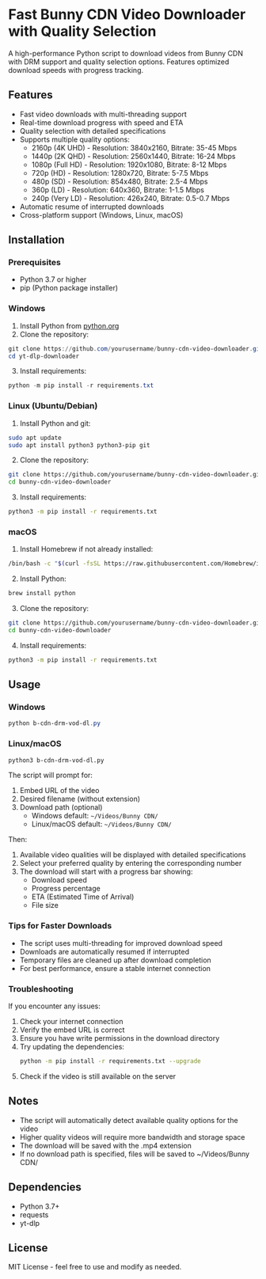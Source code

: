 # Fast Bunny CDN Video Downloader with Quality Selection

A high-performance Python script to download videos from Bunny CDN with DRM support and quality selection options. Features optimized download speeds with progress tracking.

## Features

- Fast video downloads with multi-threading support
- Real-time download progress with speed and ETA
- Quality selection with detailed specifications
- Supports multiple quality options:
  - 2160p (4K UHD) - Resolution: 3840x2160, Bitrate: 35-45 Mbps
  - 1440p (2K QHD) - Resolution: 2560x1440, Bitrate: 16-24 Mbps
  - 1080p (Full HD) - Resolution: 1920x1080, Bitrate: 8-12 Mbps
  - 720p (HD) - Resolution: 1280x720, Bitrate: 5-7.5 Mbps
  - 480p (SD) - Resolution: 854x480, Bitrate: 2.5-4 Mbps
  - 360p (LD) - Resolution: 640x360, Bitrate: 1-1.5 Mbps
  - 240p (Very LD) - Resolution: 426x240, Bitrate: 0.5-0.7 Mbps
- Automatic resume of interrupted downloads
- Cross-platform support (Windows, Linux, macOS)

## Installation

### Prerequisites
- Python 3.7 or higher
- pip (Python package installer)

### Windows

1. Install Python from [python.org](https://www.python.org/downloads/)
2. Clone the repository:
```powershell
git clone https://github.com/yourusername/bunny-cdn-video-downloader.git
cd yt-dlp-downloader
```
3. Install requirements:
```powershell
python -m pip install -r requirements.txt
```

### Linux (Ubuntu/Debian)

1. Install Python and git:
```bash
sudo apt update
sudo apt install python3 python3-pip git
```
2. Clone the repository:
```bash
git clone https://github.com/yourusername/bunny-cdn-video-downloader.git
cd bunny-cdn-video-downloader
```
3. Install requirements:
```bash
python3 -m pip install -r requirements.txt
```

### macOS

1. Install Homebrew if not already installed:
```bash
/bin/bash -c "$(curl -fsSL https://raw.githubusercontent.com/Homebrew/install/HEAD/install.sh)"
```
2. Install Python:
```bash
brew install python
```
3. Clone the repository:
```bash
git clone https://github.com/yourusername/bunny-cdn-video-downloader.git
cd bunny-cdn-video-downloader
```
4. Install requirements:
```bash
python3 -m pip install -r requirements.txt
```

## Usage

### Windows
```powershell
python b-cdn-drm-vod-dl.py
```

### Linux/macOS
```bash
python3 b-cdn-drm-vod-dl.py
```

The script will prompt for:
1. Embed URL of the video
2. Desired filename (without extension)
3. Download path (optional)
   - Windows default: `~/Videos/Bunny CDN/`
   - Linux/macOS default: `~/Videos/Bunny CDN/`

Then:
1. Available video qualities will be displayed with detailed specifications
2. Select your preferred quality by entering the corresponding number
3. The download will start with a progress bar showing:
   - Download speed
   - Progress percentage
   - ETA (Estimated Time of Arrival)
   - File size

### Tips for Faster Downloads

- The script uses multi-threading for improved download speed
- Downloads are automatically resumed if interrupted
- Temporary files are cleaned up after download completion
- For best performance, ensure a stable internet connection

### Troubleshooting

If you encounter any issues:

1. Check your internet connection
2. Verify the embed URL is correct
3. Ensure you have write permissions in the download directory
4. Try updating the dependencies:
   ```bash
   python -m pip install -r requirements.txt --upgrade
   ```
5. Check if the video is still available on the server

## Notes

- The script will automatically detect available quality options for the video
- Higher quality videos will require more bandwidth and storage space
- The download will be saved with the .mp4 extension
- If no download path is specified, files will be saved to ~/Videos/Bunny CDN/

## Dependencies

- Python 3.7+
- requests
- yt-dlp

## License

MIT License - feel free to use and modify as needed.
